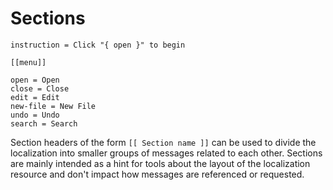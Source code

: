 # Sections

```
instruction = Click "{ open }" to begin

[[menu]]

open = Open
close = Close
edit = Edit
new-file = New File
undo = Undo
search = Search
```

Section headers of the form `[[ Section name ]]` can be used to divide the localization
into smaller groups of messages related to each other. Sections are mainly
intended as a hint for tools about the layout of the localization resource and
don't impact how messages are referenced or requested.
